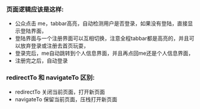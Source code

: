 ### 页面逻辑应该是这样:
- 公众点击 me，tabbar高亮，自动检测用户是否登录，如果没有登陆，直接显示登陆界面，
- 登陆界面与一个注册界面可以互相切换，注意全程tabbar都是高亮的，并且可以放弃登录或注册去首页玩耍，
- 登录完后，me自动跳转到个人信息界面，并且再点回me还是个人信息界面，
- 注册完之后，自动登录

### redirectTo 和 navigateTo 区别:
- redirectTo 关闭当前页面，打开新页面
- navigateTo 保留当前页面，压栈打开新页面